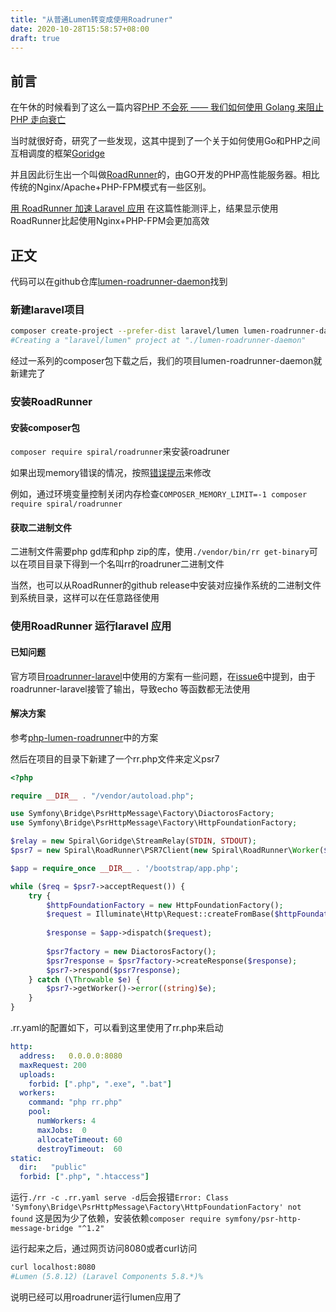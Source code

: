 ```yaml
---
title: "从普通Lumen转变成使用Roadruner"
date: 2020-10-28T15:58:57+08:00
draft: true
---
```


## 前言

在午休的时候看到了这么一篇内容[PHP 不会死 —— 我们如何使用 Golang 来阻止 PHP 走向衰亡](https://studygolang.com/articles/17639)

当时就很好奇，研究了一些发现，这其中提到了一个关于如何使用Go和PHP之间互相调度的框架[Goridge](https://github.com/spiral/goridge)

并且因此衍生出一个叫做[RoadRunner](https://github.com/spiral/roadrunner)的，由GO开发的PHP高性能服务器。相比传统的Nginx/Apache+PHP-FPM模式有一些区别。

[用 RoadRunner 加速 Laravel 应用](https://learnku.com/articles/13420/speed-up-laravel-application-with-roadrunner)
在这篇性能测评上，结果显示使用RoadRunner比起使用Nginx+PHP-FPM会更加高效

## 正文
代码可以在github仓库[lumen-roadrunner-daemon](https://github.com/Incubator4th/lumen-roadrunner-daemon)找到
### 新建laravel项目
```bash
composer create-project --prefer-dist laravel/lumen lumen-roadrunner-daemon ""
#Creating a "laravel/lumen" project at "./lumen-roadrunner-daemon"
```

经过一系列的composer包下载之后，我们的项目lumen-roadrunner-daemon就新建完了

### 安装RoadRunner

#### 安装composer包
`composer require spiral/roadrunner`来安装roadruner

如果出现memory错误的情况，按照[错误提示](https://getcomposer.org/doc/articles/troubleshooting.md#memory-limit-errors)来修改

例如，通过环境变量控制关闭内存检查`COMPOSER_MEMORY_LIMIT=-1 composer require spiral/roadrunner`

#### 获取二进制文件

二进制文件需要php gd库和php zip的库，使用`./vendor/bin/rr get-binary`可以在项目目录下得到一个名叫rr的roadruner二进制文件

当然，也可以从RoadRunner的github release中安装对应操作系统的二进制文件到系统目录，这样可以在任意路径使用

### 使用RoadRunner 运行laravel 应用

#### 已知问题

官方项目[roadrunner-laravel](https://github.com/spiral/roadrunner-laravel)中使用的方案有一些问题，在[issue6](https://github.com/spiral/roadrunner-laravel/issues/6)中提到，由于roadrunner-laravel接管了输出，导致echo 等函数都无法使用

#### 解决方案

参考[php-lumen-roadrunner](https://github.com/Erandelax/php-lumen-roadrunner)中的方案

然后在项目的目录下新建了一个rr.php文件来定义psr7
```php
<?php

require __DIR__ . "/vendor/autoload.php";

use Symfony\Bridge\PsrHttpMessage\Factory\DiactorosFactory;
use Symfony\Bridge\PsrHttpMessage\Factory\HttpFoundationFactory;

$relay = new Spiral\Goridge\StreamRelay(STDIN, STDOUT);
$psr7 = new Spiral\RoadRunner\PSR7Client(new Spiral\RoadRunner\Worker($relay));

$app = require_once __DIR__ . '/bootstrap/app.php';

while ($req = $psr7->acceptRequest()) {
	try {
		$httpFoundationFactory = new HttpFoundationFactory();
		$request = Illuminate\Http\Request::createFromBase($httpFoundationFactory->createRequest($req));
		
		$response = $app->dispatch($request);
		
		$psr7factory = new DiactorosFactory();
		$psr7response = $psr7factory->createResponse($response);
		$psr7->respond($psr7response);
	} catch (\Throwable $e) {
		$psr7->getWorker()->error((string)$e);
	}
}
```

.rr.yaml的配置如下，可以看到这里使用了rr.php来启动
```yaml
http:
  address:   0.0.0.0:8080
  maxRequest: 200
  uploads:
    forbid: [".php", ".exe", ".bat"]
  workers:
    command: "php rr.php"
    pool:
      numWorkers: 4
      maxJobs:  0
      allocateTimeout: 60
      destroyTimeout:  60
static:
  dir:   "public"
  forbid: [".php", ".htaccess"]
```

运行`./rr -c .rr.yaml serve -d`后会报错`Error: Class 'Symfony\Bridge\PsrHttpMessage\Factory\HttpFoundationFactory' not found`
这是因为少了依赖，安装依赖`composer require symfony/psr-http-message-bridge "^1.2"`

运行起来之后，通过网页访问8080或者curl访问

```bash
curl localhost:8080
#Lumen (5.8.12) (Laravel Components 5.8.*)%
```

说明已经可以用roadruner运行lumen应用了
